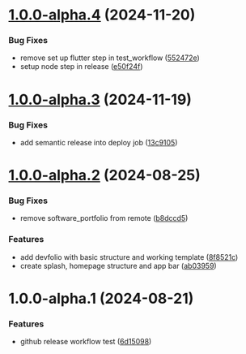 # [1.0.0-alpha.4](https://github.com/aaronginder/aaronginder.github.io/compare/v1.0.0-alpha.3...v1.0.0-alpha.4) (2024-11-20)


### Bug Fixes

* remove set up flutter step in test_workflow ([552472e](https://github.com/aaronginder/aaronginder.github.io/commit/552472e375bc2656d34dbc279f07c5d15ba54505))
* setup node step in release ([e50f24f](https://github.com/aaronginder/aaronginder.github.io/commit/e50f24fa1e3915bcca7ccb0fb63227ab094e2e54))

# [1.0.0-alpha.3](https://github.com/aaronginder/aaronginder.github.io/compare/v1.0.0-alpha.2...v1.0.0-alpha.3) (2024-11-19)


### Bug Fixes

* add semantic release into deploy job ([13c9105](https://github.com/aaronginder/aaronginder.github.io/commit/13c9105c8a46ff495768eae365b6f99946caa7d6))

# [1.0.0-alpha.2](https://github.com/aaronginder/aaronginder.github.io/compare/v1.0.0-alpha.1...v1.0.0-alpha.2) (2024-08-25)


### Bug Fixes

* remove software_portfolio from remote ([b8dccd5](https://github.com/aaronginder/aaronginder.github.io/commit/b8dccd5280d26e0d0318291935cd1251d88a91fe))


### Features

* add devfolio with basic structure and working template ([8f8521c](https://github.com/aaronginder/aaronginder.github.io/commit/8f8521c36c2547ee757684b59d2678c3b75b46c3))
* create splash, homepage structure and app bar ([ab03959](https://github.com/aaronginder/aaronginder.github.io/commit/ab03959587c642261244bc6365df73061a7425de))

# 1.0.0-alpha.1 (2024-08-21)


### Features

* github release workflow test ([6d15098](https://github.com/aaronginder/aaronginder.github.io/commit/6d150989d35ca47c4af6000d07e6e5f67d003ffe))

